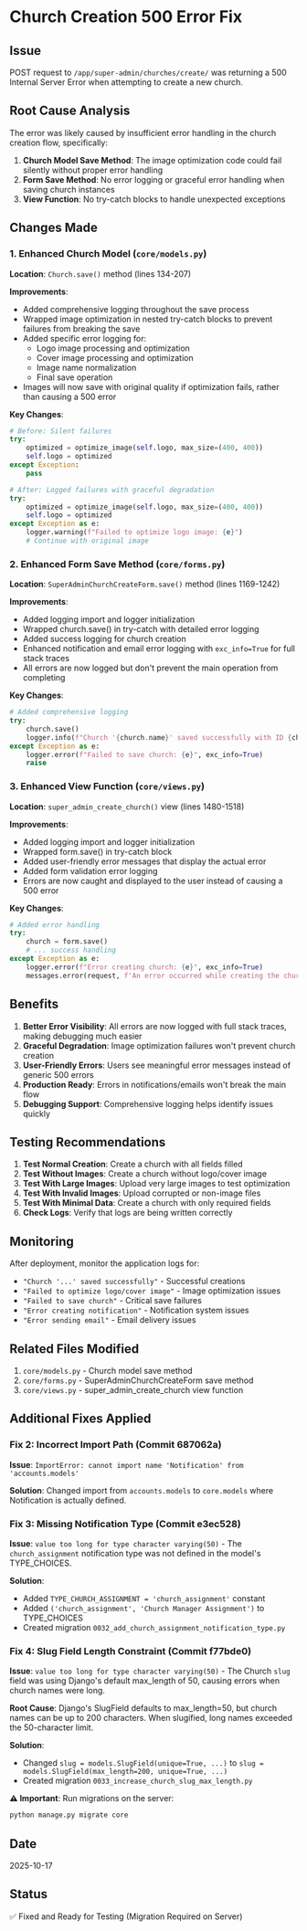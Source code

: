 # Church Creation 500 Error Fix

## Issue
POST request to `/app/super-admin/churches/create/` was returning a 500 Internal Server Error when attempting to create a new church.

## Root Cause Analysis
The error was likely caused by insufficient error handling in the church creation flow, specifically:

1. **Church Model Save Method**: The image optimization code could fail silently without proper error handling
2. **Form Save Method**: No error logging or graceful error handling when saving church instances
3. **View Function**: No try-catch blocks to handle unexpected exceptions

## Changes Made

### 1. Enhanced Church Model (`core/models.py`)
**Location**: `Church.save()` method (lines 134-207)

**Improvements**:
- Added comprehensive logging throughout the save process
- Wrapped image optimization in nested try-catch blocks to prevent failures from breaking the save
- Added specific error logging for:
  - Logo image processing and optimization
  - Cover image processing and optimization
  - Image name normalization
  - Final save operation
- Images will now save with original quality if optimization fails, rather than causing a 500 error

**Key Changes**:
```python
# Before: Silent failures
try:
    optimized = optimize_image(self.logo, max_size=(400, 400))
    self.logo = optimized
except Exception:
    pass

# After: Logged failures with graceful degradation
try:
    optimized = optimize_image(self.logo, max_size=(400, 400))
    self.logo = optimized
except Exception as e:
    logger.warning(f"Failed to optimize logo image: {e}")
    # Continue with original image
```

### 2. Enhanced Form Save Method (`core/forms.py`)
**Location**: `SuperAdminChurchCreateForm.save()` method (lines 1169-1242)

**Improvements**:
- Added logging import and logger initialization
- Wrapped church.save() in try-catch with detailed error logging
- Added success logging for church creation
- Enhanced notification and email error logging with `exc_info=True` for full stack traces
- All errors are now logged but don't prevent the main operation from completing

**Key Changes**:
```python
# Added comprehensive logging
try:
    church.save()
    logger.info(f"Church '{church.name}' saved successfully with ID {church.id}")
except Exception as e:
    logger.error(f"Failed to save church: {e}", exc_info=True)
    raise
```

### 3. Enhanced View Function (`core/views.py`)
**Location**: `super_admin_create_church()` view (lines 1480-1518)

**Improvements**:
- Added logging import and logger initialization
- Wrapped form.save() in try-catch block
- Added user-friendly error messages that display the actual error
- Added form validation error logging
- Errors are now caught and displayed to the user instead of causing a 500 error

**Key Changes**:
```python
# Added error handling
try:
    church = form.save()
    # ... success handling
except Exception as e:
    logger.error(f"Error creating church: {e}", exc_info=True)
    messages.error(request, f'An error occurred while creating the church: {str(e)}')
```

## Benefits

1. **Better Error Visibility**: All errors are now logged with full stack traces, making debugging much easier
2. **Graceful Degradation**: Image optimization failures won't prevent church creation
3. **User-Friendly Errors**: Users see meaningful error messages instead of generic 500 errors
4. **Production Ready**: Errors in notifications/emails won't break the main flow
5. **Debugging Support**: Comprehensive logging helps identify issues quickly

## Testing Recommendations

1. **Test Normal Creation**: Create a church with all fields filled
2. **Test Without Images**: Create a church without logo/cover image
3. **Test With Large Images**: Upload very large images to test optimization
4. **Test With Invalid Images**: Upload corrupted or non-image files
5. **Test With Minimal Data**: Create a church with only required fields
6. **Check Logs**: Verify that logs are being written correctly

## Monitoring

After deployment, monitor the application logs for:
- `"Church '...' saved successfully"` - Successful creations
- `"Failed to optimize logo/cover image"` - Image optimization issues
- `"Failed to save church"` - Critical save failures
- `"Error creating notification"` - Notification system issues
- `"Error sending email"` - Email delivery issues

## Related Files Modified

1. `core/models.py` - Church model save method
2. `core/forms.py` - SuperAdminChurchCreateForm save method
3. `core/views.py` - super_admin_create_church view function

## Additional Fixes Applied

### Fix 2: Incorrect Import Path (Commit 687062a)
**Issue**: `ImportError: cannot import name 'Notification' from 'accounts.models'`

**Solution**: Changed import from `accounts.models` to `core.models` where Notification is actually defined.

### Fix 3: Missing Notification Type (Commit e3ec528)
**Issue**: `value too long for type character varying(50)` - The `church_assignment` notification type was not defined in the model's TYPE_CHOICES.

**Solution**: 
- Added `TYPE_CHURCH_ASSIGNMENT = 'church_assignment'` constant
- Added `('church_assignment', 'Church Manager Assignment')` to TYPE_CHOICES
- Created migration `0032_add_church_assignment_notification_type.py`

### Fix 4: Slug Field Length Constraint (Commit f77bde0)
**Issue**: `value too long for type character varying(50)` - The Church `slug` field was using Django's default max_length of 50, causing errors when church names were long.

**Root Cause**: Django's SlugField defaults to max_length=50, but church names can be up to 200 characters. When slugified, long names exceeded the 50-character limit.

**Solution**: 
- Changed `slug = models.SlugField(unique=True, ...)` to `slug = models.SlugField(max_length=200, unique=True, ...)`
- Created migration `0033_increase_church_slug_max_length.py`

**⚠️ Important**: Run migrations on the server:
```bash
python manage.py migrate core
```

## Date
2025-10-17

## Status
✅ Fixed and Ready for Testing (Migration Required on Server)
